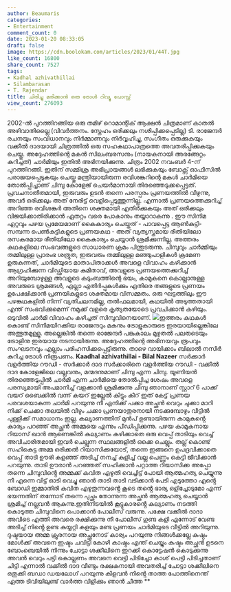 ```yaml
---
author: Beaumaris
categories:
- Entertainment
comment_count: 0
date: 2023-01-20 08:33:05
draft: false
image: https://cdn.boolokam.com/articles/2023/01/44T.jpg
like_count: 16800
share_count: 7527
tags:
- Kadhal azhivathillai
- Silambarasan
- T. Rajendar
title: ചിരിച്ചു മരിക്കാൻ ഒരു ട്രോൾ റിവ്യൂ പോസ്റ്റ്
view_count: 276093
---
```


2002-ൽ പുറത്തിറങ്ങിയ ഒരു തമിഴ് റൊമാന്റിക് ആക്ഷൻ ചിത്രമാണ് കാതൽ അഴിവാതില്ലൈ (വിവർത്തനം. സ്നേഹം ഒരിക്കലും നശിപ്പിക്കപ്പെടില്ല) ടി. രാജേന്ദർ രചനയും സംവിധാനവും നിർമ്മാണവും നിർവ്വഹിച്ചു, സംഗീതം ഒരുക്കുകയും വക്കീൽ ദാദയായി ചിത്രത്തിൽ ഒരു സഹകഥാപാത്രത്തെ അവതരിപ്പിക്കുകയും ചെയ്തു. അദ്ദേഹത്തിന്റെ മകൻ സിലംബരസനും (നായകനായി അരങ്ങേറ്റം കുറിച്ചത്) ചാർമിയും ഇതിൽ അഭിനയിക്കുന്നു. ചിത്രം 2002 നവംബർ 4-ന് പുറത്തിറങ്ങി. ഇതിന് സമ്മിശ്ര അഭിപ്രായങ്ങൾ ലഭിക്കുകയും ബോക്സ് ഓഫീസിൽ പരാജയപ്പെടുകയും ചെയ്തു മന്ത്രിയായിരുന്ന രവിശങ്കറിന്റെ മകൾ ചാർമിയെ തോൽപ്പിച്ചാണ് ചിമ്പു കോളേജ് ചെയർമാനായി തിരഞ്ഞെടുക്കപ്പെട്ടത്. പ്രവചനാതീതമായി, ഇരുവരും ഉടൻ തന്നെ പരസ്പരം പ്രണയത്തിൽ വീഴുന്നു, അവർ ഒരിക്കലും അത് നേരിട്ട് വെളിപ്പെടുത്തുന്നില്ല. എന്നാൽ പ്രണയത്തെക്കുറിച്ച് അറിഞ്ഞ രവിശങ്കർ അതിനെ ശക്തമായി എതിർക്കുകയും അത് ഒരിക്കലും വിജയിക്കാതിരിക്കാൻ ഏതറ്റം വരെ പോകാനും തയ്യാറാകുന്നു . ഈ സിനിമ ഏറ്റവും പഴയ പ്രമേയമാണ് കൈകാര്യം ചെയ്തത് - പാവപ്പെട്ട ആൺകുട്ടി-സമ്പന്ന പെൺകുട്ടികളുടെ പ്രണയകഥ - അത് വ്യത്യസ്തമായ രീതിയിലോ രസകരമായ രീതിയിലോ കൈകാര്യം ചെയ്യാൻ ശ്രമിക്കുന്നില്ല. അത്തരം കഥകളിലെ സംഭവങ്ങളുടെ സാധാരണ ക്രമം പിന്തുടരുന്നു. ചിമ്പുവും ചാർമ്മിയും തമ്മിലുള്ള പ്രാരംഭ ശത്രുത, ഇരുവരും തമ്മിലുള്ള മഞ്ഞുപാളികൾ ക്രമേണ ഉരുകുന്നത്, ചാർമിയുടെ മാതാപിതാക്കൾ അവളെ വിവാഹം കഴിക്കാൻ ആഗ്രഹിക്കുന്ന വിഡ്ഢിയായ കമിതാവ്, അവളുടെ പ്രണയത്തെക്കുറിച്ച് അറിയുമ്പോഴുള്ള അവളുടെ കുടുംബത്തിന്റെ ഭയം, കാമുകനെ കൊല്ലാനുള്ള അവരുടെ ശ്രമങ്ങൾ, എല്ലാ എതിർപ്പുകൾക്കും എതിരെ തങ്ങളുടെ പ്രണയം ഉപേക്ഷിക്കാൻ പ്രണയികളുടെ ശക്തമായ വിസമ്മതം. ഒരു ഘട്ടത്തിലും ഈ പഴങ്കഥകളിൽ നിന്ന് വ്യതിചലനമില്ല, തൽഫലമായി, കഥയിൽ അടുത്തതായി എന്ത് സംഭവിക്കുമെന്ന് നമുക്ക് വളരെ കൃത്യതയോടെ പ്രവചിക്കാൻ കഴിയും. ഒടുവിൽ ചാർമി വിവാഹം കഴിച്ചത് സിമ്പുവിനെയാണ്. ![](https://cdn.boolokam.com/articles/2023/01/44T.jpg)ഇത്തരം കഥകൾ കൊണ്ട് സിനിമയിറക്കിയ രാജേന്ദറും മകനും ട്രോളുകാരുടെ ഇരയായില്ലെങ്കിലേ അത്ഭുതമുള്ളൂ. അല്ലെങ്കിൽ തന്നെ രാജേന്ദർ പങ്കുകാലം മുഴുതൽ പലരുടെയും ട്രോളിനു ഇരയായ നടനായിരുന്നു. അദ്ദേഹത്തിന്റെ അഭിനയവും രൂപവും സംഘടനവും എല്ലാം പരിഹസിക്കപ്പെട്ടിരുന്നു. താഴെ വായിക്കാം ബിലാൽ നസീർ കുറിച്ച ട്രോൾ നിരൂപണം. **Kaadhal azhivathillai - Bilal Nazeer** സർക്കാർ വളർത്തിയ റൗഡി - സർക്കാർ ദാദ സർക്കാരിനെ വളർത്തിയ റൗഡി - വക്കീൽ ദാദ കോളേജിലെ വല്ലവനും, മന്മദനുമാണ് ചിമ്പു എന്ന ചിമ്പു. യൂണിയൻ തിരഞ്ഞെടുപ്പിൽ ചാർമി എന്ന ചാർമിയെ തോൽപ്പിച്ച ശേഷം അവളെ പരസ്യമായി അപമാനിച്ച് വളക്കാൻ ശ്രമിക്കുന്നു ചിമ്പു ഞാനാണ് സ്റ്റാറ് 6 പാക്ക് വയറ് ബൈക്കിൽ വന്ന് കയറ് ഇല്ലേൽ കിട്ടും കീറ് ഇത് കേട്ട് പ്രണയ പരവശയാകുന്ന ചാർമി പറയുന്നു നീ എനിക്ക് പക്കാ അച്ഛൻ വെറും ചുക്കാ മാറി നിക്ക് ചെക്കാ തലയിൽ വീഴും ചക്കാ പ്രണയാതുരനായി നടക്കുമ്പോഴും വീട്ടിൽ പുള്ളിക്ക് സമാധാനം ഇല്ല. കല്യാണത്തിന് മുൻപ് ഉണ്ടായിരുന്ന കാമുകൻ്റെ കാര്യം പറഞ്ഞ് അച്ഛൻ അമ്മയെ എന്നും പീഡിപ്പിക്കുന്നു. പഴയ കാമുകനായ റിയാസ് ഖാൻ ആണെങ്കിൽ കല്യാണം കഴിക്കാതെ ഒരു വെപ്പ് താടിയും വെച്ച് അവിചാരിതമായി ഇവർ ചെല്ലുന്ന സ്ഥലങ്ങളിൽ ഒക്കെ ചെല്ലും. തല്ല് കൊണ്ട് സഹികെട്ട അമ്മ ഒരിക്കൽ റിയാസിക്കയോട്, തന്നെ ഇങ്ങനെ ഉപദ്രവിക്കാതെ വെപ്പ് താടി ഊരി കളഞ്ഞ് അടിച്ച് നനച്ച് കുളിച്ച് വല്ല പെണ്ണും കെട്ടി ജീവിക്കാൻ പറയുന്നു. താടി ഊരാൻ പറഞ്ഞത് സഹിക്കാൻ പറ്റാത്ത റിയാസിക്ക അപ്പോ തന്നെ ചിമ്പുവിൻ്റെ അമ്മക്ക് കവിത എഴുതി വെച്ചിട്ട് പോയി ആത്മഹത്യ ചെയ്യുന്നു നീ എന്നെ വിട്ട് ഓടി വെച്ചു ഞാൻ താടി താടി വടിക്കാൻ പേടി എടുത്തോ എൻ്റെ ബോഡി ഇമ്മാതിരി കവിത എഴുതുന്നവൻ്റെ കൂടെ തൻ്റെ ഭാര്യ ഒളിച്ചോടുമോ എന്ന് ഭയന്നതിന് തന്നോട് തന്നെ പുച്ഛം തോന്നുന്ന അച്ഛൻ ആത്മഹത്യ ചെയ്യാൻ ശ്രമിച്ച് നല്ലവൻ ആകുന്നു.ഇതിനിടയിൽ കൂട്ടുകാരൻ്റെ കല്യാണം നടത്തി കൊടുത്ത ചിമ്പുവിനെ പൊക്കാൻ പോലീസ് വരുന്നു. പക്ഷേ വക്കീൽ ദാദാ അവിടെ എത്തി അവരെ രക്ഷിക്കുന്നു നീ പോലീസ് ഗുണ്ട കളി എന്നോട് വേണ്ട അടിച്ച് നിൻ്റെ ഉണ്ട കയ്യറ്റി കളയും മണ്ട പ്രണയം ചാർമിയുടെ വീട്ടിൽ അറിയുന്നു. ദുഷ്ടയായ അമ്മ ക്രൂരനായ അച്ഛനോട് കാര്യം പറയുന്നു നിങ്ങൾക്കല്ലേ കുഷ്ഠം മോൾക്ക് അവനെ ഇഷ്ടം ചവിട്ടി കോഴി കാഷ്ഠം എന്ത് ചെയ്യും കഷ്ടം അച്ഛൻ ഉടനെ ബോംബെയിൽ നിന്നും ചോട്ടാ ശക്കീലിനെ ഇറക്കി കൊട്ടേഷൻ കൊടുക്കുന്നു അവൻ വെറും പട്ടി കൊല്ലണം അവനെ വെട്ടി പിടിച്ചോ കാശ് പെട്ടി പിടിച്ചതാണ് ചിട്ടി എന്നാൽ വക്കീൽ ദാദ വീണ്ടും രക്ഷകനായി അവതരിച്ച് ചോട്ടാ ശക്കീലിനെ ഒതുക്കി ബഡാ ഡയലോഗ് പറയുന്നു കിളവൻ നിൻ്റെ താത്ത പോത്തിനെന്ത് ഏത്ത ടിവിയിലുണ്ട് വാർത്ത വിളിക്കും ഞാൻ ചീത്ത **
